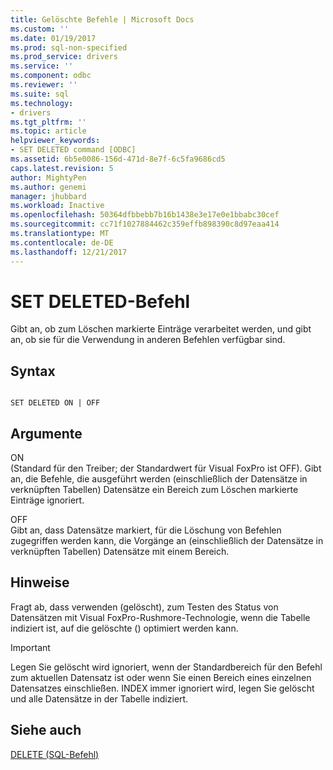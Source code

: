 ```yaml
---
title: Gelöschte Befehle | Microsoft Docs
ms.custom: ''
ms.date: 01/19/2017
ms.prod: sql-non-specified
ms.prod_service: drivers
ms.service: ''
ms.component: odbc
ms.reviewer: ''
ms.suite: sql
ms.technology:
- drivers
ms.tgt_pltfrm: ''
ms.topic: article
helpviewer_keywords:
- SET DELETED command [ODBC]
ms.assetid: 6b5e0086-156d-471d-8e7f-6c5fa9686cd5
caps.latest.revision: 5
author: MightyPen
ms.author: genemi
manager: jhubbard
ms.workload: Inactive
ms.openlocfilehash: 50364dfbbebb7b16b1438e3e17e0e1bbabc30cef
ms.sourcegitcommit: cc71f1027884462c359effb898390c8d97eaa414
ms.translationtype: MT
ms.contentlocale: de-DE
ms.lasthandoff: 12/21/2017
---
```

# <a name="set-deleted-command"></a>SET DELETED-Befehl
Gibt an, ob zum Löschen markierte Einträge verarbeitet werden, und gibt an, ob sie für die Verwendung in anderen Befehlen verfügbar sind.  
  
## <a name="syntax"></a>Syntax  
  
```  
  
SET DELETED ON | OFF  
```  
  
## <a name="arguments"></a>Argumente  
 ON  
 (Standard für den Treiber; der Standardwert für Visual FoxPro ist OFF). Gibt an, die Befehle, die ausgeführt werden (einschließlich der Datensätze in verknüpften Tabellen) Datensätze ein Bereich zum Löschen markierte Einträge ignoriert.  
  
 OFF  
 Gibt an, dass Datensätze markiert, für die Löschung von Befehlen zugegriffen werden kann, die Vorgänge an (einschließlich der Datensätze in verknüpften Tabellen) Datensätze mit einem Bereich.  
  
## <a name="remarks"></a>Hinweise  
 Fragt ab, dass verwenden (gelöscht), zum Testen des Status von Datensätzen mit Visual FoxPro-Rushmore-Technologie, wenn die Tabelle indiziert ist, auf die gelöschte () optimiert werden kann.  
  
> [!IMPORTANT]  
>  Legen Sie gelöscht wird ignoriert, wenn der Standardbereich für den Befehl zum aktuellen Datensatz ist oder wenn Sie einen Bereich eines einzelnen Datensatzes einschließen. INDEX immer ignoriert wird, legen Sie gelöscht und alle Datensätze in der Tabelle indiziert.  
  
## <a name="see-also"></a>Siehe auch  
 [DELETE (SQL-Befehl)](../../odbc/microsoft/delete-sql-command.md)
